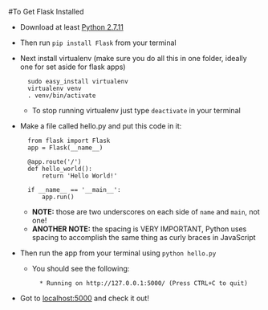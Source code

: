 #To Get Flask Installed
- Download at least [Python 2.7.11](https://www.python.org/downloads/)  
- Then run `pip install Flask` from your terminal
- Next install virtualenv (make sure you do all this in one folder, ideally one for set aside for flask apps)

		sudo easy_install virtualenv  
		virtualenv venv  
		. venv/bin/activate  


	- To stop running virtualenv just type `deactivate` in your terminal
- Make a file called hello.py and put this code in it:

		from flask import Flask
		app = Flask(__name__)

		@app.route('/')
		def hello_world():
    		return 'Hello World!'

		if __name__ == '__main__':
    		app.run()
    		
	- **NOTE:** those are two underscores on each side of `name` and `main`, not one!
	- **ANOTHER NOTE:** the spacing is VERY IMPORTANT, Python uses spacing to accomplish the same thing as curly braces in JavaScript
- Then run the app from your terminal using `python hello.py`
	- You should see the following:
			
			* Running on http://127.0.0.1:5000/ (Press CTRL+C to quit)

- Got to <localhost:5000> and check it out!
